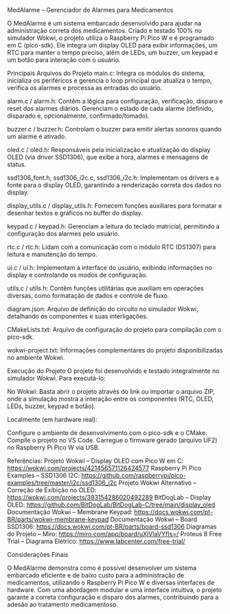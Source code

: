 MedAlarme – Gerenciador de Alarmes para Medicamentos

O MedAlarme é um sistema embarcado desenvolvido para ajudar na administração correta dos medicamentos. Criado e testado 100% no simulador Wokwi, o projeto utiliza o Raspberry Pi Pico W e é programado em C (pico-sdk). Ele integra um display OLED para exibir informações, um RTC para manter o tempo preciso, além de LEDs, um buzzer, um keypad e um botão para interação com o usuário.

Principais Arquivos do Projeto
main.c:
Integra os módulos do sistema, inicializa os periféricos e gerencia o loop principal que atualiza o tempo, verifica os alarmes e processa as entradas do usuário.

alarm.c / alarm.h:
Contêm a lógica para configuração, verificação, disparo e reset dos alarmes diários. Gerenciam o estado de cada alarme (definido, disparado e, opcionalmente, confirmado/tomado).

buzzer.c / buzzer.h:
Controlam o buzzer para emitir alertas sonoros quando um alarme é ativado.

oled.c / oled.h:
Responsáveis pela inicialização e atualização do display OLED (via driver SSD1306), que exibe a hora, alarmes e mensagens de status.

ssd1306_font.h, ssd1306_i2c.c, ssd1306_i2c.h:
Implementam os drivers e a fonte para o display OLED, garantindo a renderização correta dos dados no display.

display_utils.c / display_utils.h:
Fornecem funções auxiliares para formatar e desenhar textos e gráficos no buffer do display.

keypad.c / keypad.h:
Gerenciam a leitura do teclado matricial, permitindo a configuração dos alarmes pelo usuário.

rtc.c / rtc.h:
Lidam com a comunicação com o módulo RTC (DS1307) para leitura e manutenção do tempo.

ui.c / ui.h:
Implementam a interface do usuário, exibindo informações no display e controlando os modos de configuração.

utils.c / utils.h:
Contêm funções utilitárias que auxiliam em operações diversas, como formatação de dados e controle de fluxo.

diagram.json:
Arquivo de definição do circuito no simulador Wokwi, detalhando os componentes e suas interligações.

CMakeLists.txt:
Arquivo de configuração do projeto para compilação com o pico-sdk.

wokwi-project.txt:
Informações complementares do projeto disponibilizadas no ambiente Wokwi.

Execução do Projeto
O projeto foi desenvolvido e testado integralmente no simulador Wokwi. Para executá-lo:

No Wokwi:
Basta abrir o projeto através do link ou importar o arquivo ZIP, onde a simulação mostra a interação entre os componentes (RTC, OLED, LEDs, buzzer, keypad e botão).

Localmente (em hardware real):

Configure o ambiente de desenvolvimento com o pico-sdk e o CMake.
Compile o projeto no VS Code.
Carregue o firmware gerado (arquivo UF2) no Raspberry Pi Pico W via USB.

Referências:
Projeto Wokwi – Display OLED com Pico W em C: https://wokwi.com/projects/421456571126424577
Raspberry Pi Pico Examples – SSD1306 I2C: https://github.com/raspberrypi/pico-examples/tree/master/i2c/ssd1306_i2c
Projeto Wokwi Alternativo – Correção de Exibição no OLED: https://wokwi.com/projects/393154286020492289
BitDogLab – Display OLED: https://github.com/BitDogLab/BitDogLab-C/tree/main/display_oled
Documentação Wokwi – Membrane Keypad: https://docs.wokwi.com/pt-BR/parts/wokwi-membrane-keypad
Documentação Wokwi – Board SSD1306: https://docs.wokwi.com/pt-BR/parts/board-ssd1306
Diagramas do Projeto – Miro: https://miro.com/app/board/uXjVIaVYfIs=/
Proteus 8 Free Trial – Diagrama Elétrico: https://www.labcenter.com/free-trial/

Considerações Finais

O MedAlarme demonstra como é possível desenvolver um sistema embarcado eficiente e de baixo custo para a administração de medicamentos, utilizando o Raspberry Pi Pico W e diversas interfaces de hardware. Com uma abordagem modular e uma interface intuitiva, o projeto garante a correta configuração e disparo dos alarmes, contribuindo para a adesão ao tratamento medicamentoso.
